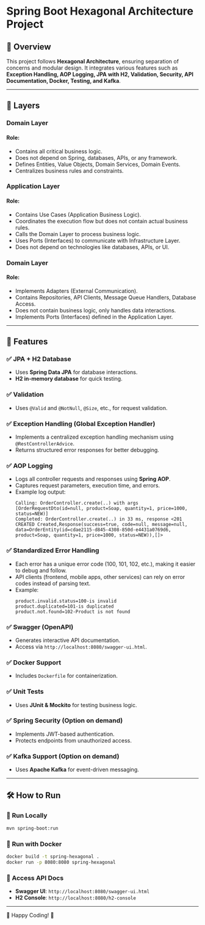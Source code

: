 # Spring Boot Hexagonal Architecture Project

## 📌 Overview
This project follows **Hexagonal Architecture**, ensuring separation of concerns and modular design. It integrates various features such as **Exception Handling, AOP Logging, JPA with H2, Validation, Security, API Documentation, Docker, Testing, and Kafka**.

---

## 🎢 Layers

### Domain Layer
#### Role:
- Contains all critical business logic.
- Does not depend on Spring, databases, APIs, or any framework.
- Defines Entities, Value Objects, Domain Services, Domain Events.
- Centralizes business rules and constraints.

### Application Layer
#### Role:
- Contains Use Cases (Application Business Logic).
- Coordinates the execution flow but does not contain actual business rules.
- Calls the Domain Layer to process business logic.
- Uses Ports (Interfaces) to communicate with Infrastructure Layer.
- Does not depend on technologies like databases, APIs, or UI.

### Domain Layer
#### Role:
- Implements Adapters (External Communication).
- Contains Repositories, API Clients, Message Queue Handlers, Database Access.
- Does not contain business logic, only handles data interactions.
- Implements Ports (Interfaces) defined in the Application Layer.

---

## 🚀 Features

### ✅  JPA + H2 Database
- Uses **Spring Data JPA** for database interactions.
- **H2 in-memory database** for quick testing.

### ✅  Validation
- Uses `@Valid` and `@NotNull`, `@Size`, etc., for request validation.

### ✅  Exception Handling (Global Exception Handler)
- Implements a centralized exception handling mechanism using `@RestControllerAdvice`.
- Returns structured error responses for better debugging.

### ✅  AOP Logging
- Logs all controller requests and responses using **Spring AOP**.
- Captures request parameters, execution time, and errors.
- Example log output:
  ```
  Calling: OrderController.create(..) with args [OrderRequestDto(id=null, product=Soap, quantity=1, price=1000, status=NEW)]
  Completed: OrderController.create(..) in 33 ms, response <201 CREATED Created,Response(success=true, code=null, message=null, data=OrderEntity(id=cdae2115-d845-4308-850d-e4431a0769d6, product=Soap, quantity=1, price=1000, status=NEW)),[]>
  ```

### ✅  Standardized Error Handling
- Each error has a unique error code (100, 101, 102, etc.), making it easier to debug and follow.
- API clients (frontend, mobile apps, other services) can rely on error codes instead of parsing text.
- Example:
  ```
  product.invalid.status=100-is invalid
  product.duplicated=101-is duplicated
  product.not.found=102-Product is not found
  ```

### ✅  Swagger (OpenAPI)
- Generates interactive API documentation.
- Access via `http://localhost:8080/swagger-ui.html`.

### ✅  Docker Support
- Includes `Dockerfile` for containerization.

### ✅  Unit Tests
- Uses **JUnit & Mockito** for testing business logic.

### ✅  Spring Security (Option on demand)
- Implements JWT-based authentication.
- Protects endpoints from unauthorized access.

### ✅  Kafka Support (Option on demand)
- Uses **Apache Kafka** for event-driven messaging.

---

## 🛠 How to Run

### 🔹 Run Locally
```sh
mvn spring-boot:run
```

### 🔹 Run with Docker
```sh
docker build -t spring-hexagonal .
docker run -p 8080:8080 spring-hexagonal
```

### 🔹 Access API Docs
- **Swagger UI**: `http://localhost:8080/swagger-ui.html`
- **H2 Console**: `http://localhost:8080/h2-console`

---


🚀 Happy Coding! 🎯

